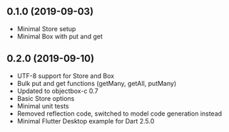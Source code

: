 0.1.0 (2019-09-03)
------------------
* Minimal Store setup
* Minimal Box with put and get

0.2.0 (2019-09-10)
------------------
* UTF-8 support for Store and Box
* Bulk put and get functions (getMany, getAll, putMany)
* Updated to objectbox-c 0.7
* Basic Store options
* Minimal unit tests
* Removed reflection code, switched to model code generation instead
* Minimal Flutter Desktop example for Dart 2.5.0

